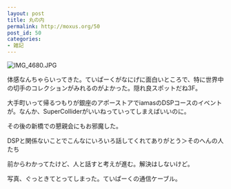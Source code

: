 ```yaml
---
layout: post
title: 丸の内
permalink: http://moxus.org/50
post_id: 50
categories: 
- 雑記
---
```


![IMG_4680.JPG](/images/20080623-IMG_4680.jpg)

体感なんちゃらいってきた。ていぱーくがなにげに面白いところで、特に世界中の切手のコレクションがみれるのがよかった。隠れ良スポットだね3F。

大手町いって帰るつもりが銀座のアポーストアでiamasのDSPコースのイベントが。なんか、SuperColliderがいいねっていってしまえばいいのに。

その後の新橋での懇親会にもお邪魔した。

DSPと関係ないことでこんなにいろいろ話してくれてありがとう＞そのへんの人たち

前からわかってたけど、人と話すと考えが進む。解決はしないけど。

写真、ぐっときてとってしまった。ていぱーくの通信ケーブル。